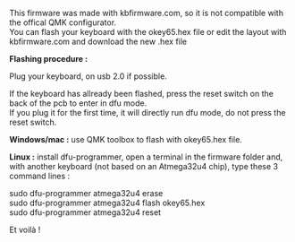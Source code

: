 This firmware was made with kbfirmware.com, so it is not compatible with the offical QMK configurator.  
You can flash your keyboard with the okey65.hex file or edit the layout with kbfirmware.com and download the new .hex file  

**Flashing procedure :**  

Plug your keyboard, on usb 2.0 if possible.  

If the keyboard has allready been flashed, press the reset switch on the back of the pcb to enter in dfu mode.  
If you plug it for the first time, it will directly run dfu mode, do not press the reset switch.  

**Windows/mac :** use QMK toolbox to flash with okey65.hex file.  

**Linux :** install dfu-programmer, open a terminal in the firmware folder and, with another keyboard (not based on an Atmega32u4 chip), type these 3 command lines :  

sudo dfu-programmer atmega32u4 erase  
sudo dfu-programmer atmega32u4 flash okey65.hex  
sudo dfu-programmer atmega32u4 reset  

Et voilà !
